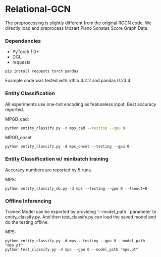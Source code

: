 # Relational-GCN

The preprocessing is slightly different from the original RGCN code. We directly load and preprocess
Mozart Piano Sonatas Score Graph Data. 

### Dependencies
* PyTorch 1.0+
* DGL
* requests


```
pip install requests torch pandas
```

Example code was tested with rdflib 4.2.2 and pandas 0.23.4

### Entity Classification

All experiments use one-hot encoding as featureless input. Best accuracy reported.


MPGD_cad: 
```sh
python entity_classify.py -d mps_cad --testing --gpu 0
```

MPGD_onset

```shell
python entity_classify.py -d mps_onset --testing --gpu 0
```



### Entity Classification w/ minibatch training

Accuracy numbers are reported by 5 runs.

MPS:
```
python entity_classify_mb.py -d mps --testing --gpu 0 --fanout=8
```


### Offline Inferencing
Trained Model can be exported by providing '--model\_path <PATH>' parameter to entity\_classify.py. And then test\_classify.py can load the saved model and do the testing offline.

MPS:
```
python entity_classify.py -d mps --testing --gpu 0 --model_path "mps.pt"
python test_classify.py -d mps --gpu 0 --model_path "mps.pt"
```
